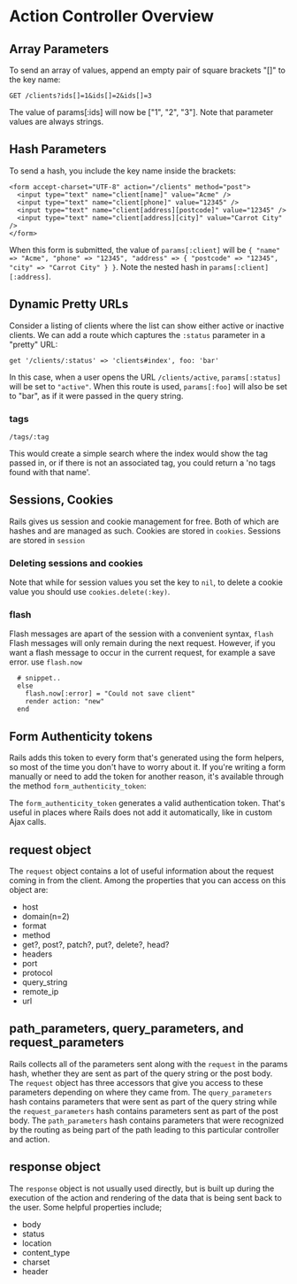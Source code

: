 # Action Controller Overview

## Array Parameters

To send an array of values, append an empty pair of square brackets "[]" to the key name:

```
GET /clients?ids[]=1&ids[]=2&ids[]=3
```

The value of params[:ids] will now be ["1", "2", "3"]. Note that parameter values are always strings.

## Hash Parameters

To send a hash, you include the key name inside the brackets:

```
<form accept-charset="UTF-8" action="/clients" method="post">
  <input type="text" name="client[name]" value="Acme" />
  <input type="text" name="client[phone]" value="12345" />
  <input type="text" name="client[address][postcode]" value="12345" />
  <input type="text" name="client[address][city]" value="Carrot City" />
</form>
```

When this form is submitted, the value of `params[:client]` will be `{ "name" => "Acme", "phone" => "12345", "address" => { "postcode" => "12345", "city" => "Carrot City" } }`. Note the nested hash in `params[:client][:address]`.

## Dynamic Pretty URLs

Consider a listing of clients where the list can show either active or inactive clients. We can add a route which captures the `:status` parameter in a "pretty" URL:

`get '/clients/:status' => 'clients#index', foo: 'bar'`

In this case, when a user opens the URL `/clients/active`, `params[:status]` will be set to `"active"`. When this route is used, `params[:foo]` will also be set to "bar", as if it were passed in the query string.

### tags

`/tags/:tag`

This would create a simple search where the index would show the tag passed in, or if there is not an associated tag, you could return a 'no tags found with that name'.


## Sessions, Cookies

Rails gives us session and cookie management for free. Both of which are hashes and are managed as such. Cookies are stored in `cookies`. Sessions are stored in `session`

### Deleting sessions and cookies

Note that while for session values you set the key to `nil`, to delete a cookie value you should use `cookies.delete(:key)`.

### flash

Flash messages are apart of the session with a convenient syntax, `flash`
Flash messages will only remain during the next request. However, if you want a flash message to occur in the current request, for example a save error. use `flash.now`

```
  # snippet..
  else
    flash.now[:error] = "Could not save client"
    render action: "new"
  end
```


## Form Authenticity tokens

Rails adds this token to every form that's generated using the form helpers, so most of the time you don't have to worry about it. If you're writing a form manually or need to add the token for another reason, it's available through the method `form_authenticity_token`:

The `form_authenticity_token` generates a valid authentication token. That's useful in places where Rails does not add it automatically, like in custom Ajax calls.

## request object

The `request` object contains a lot of useful information about the request coming in from the client. Among the properties that you can access on this object are:

- host
- domain(n=2)
- format
- method
- get?, post?, patch?, put?, delete?, head?
- headers
- port
- protocol
- query_string
- remote_ip
- url

## path_parameters, query_parameters, and request_parameters

Rails collects all of the parameters sent along with the `request` in the params hash, whether they are sent as part of the query string or the post body. The `request` object has three accessors that give you access to these parameters depending on where they came from. The `query_parameters` hash contains parameters that were sent as part of the query string while the `request_parameters` hash contains parameters sent as part of the post body. The `path_parameters` hash contains parameters that were recognized by the routing as being part of the path leading to this particular controller and action.

## response object

The `response` object is not usually used directly, but is built up during the execution of the action and rendering of the data that is being sent back to the user. Some helpful properties include;

- body
- status
- location
- content_type
- charset
- header
